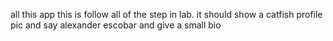 all this app this is follow all of the step in lab. it should show a catfish profile pic and say alexander escobar and give a small bio
